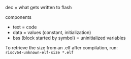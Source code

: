 dec = what gets written to flash

components
*   text = code
*   data = values (constant, initialization)
*   bss (block started by symbol) = uninitialized variables

To retrieve the size from an .elf after compilation, run:  
`riscv64-unknown-elf-size *.elf`
